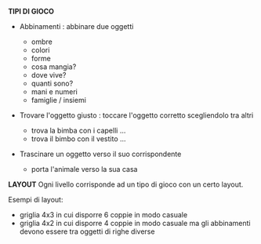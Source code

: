 **TIPI DI GIOCO**

- Abbinamenti : abbinare due oggetti
    - ombre
    - colori
    - forme
    - cosa mangia?
    - dove vive?
    - quanti sono?
    - mani e numeri
    - famiglie / insiemi

- Trovare l'oggetto giusto : toccare l'oggetto corretto scegliendolo tra altri
    - trova la bimba con i capelli ...
    - trova il bimbo con il vestito ...

- Trascinare un oggetto verso il suo corrispondente
    - porta l'animale verso la sua casa


**LAYOUT**
Ogni livello corrisponde ad un tipo di gioco con un certo layout.

Esempi di layout:
- griglia 4x3 in cui disporre 6 coppie in modo casuale
- griglia 4x2 in cui disporre 4 coppie in modo casuale ma gli abbinamenti devono essere tra oggetti di righe diverse



